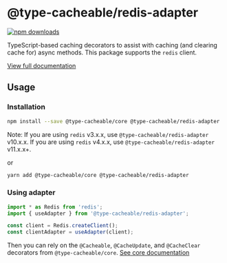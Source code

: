 # @type-cacheable/redis-adapter

[![npm downloads](https://img.shields.io/npm/dm/@type-cacheable/redis-adapter)](https://www.npmjs.com/package/@type-cacheable/redis-adapter)

TypeScript-based caching decorators to assist with caching (and clearing cache for) async methods. This package supports the `redis` client.

[View full documentation](https://github.com/joshuaslate/type-cacheable)

## Usage

### Installation

```bash
npm install --save @type-cacheable/core @type-cacheable/redis-adapter
```

Note: If you are using `redis` v3.x.x, use `@type-cacheable/redis-adapter` v10.x.x. If you are using `redis` v4.x.x, use `@type-cacheable/redis-adapter` v11.x.x+.

or

```bash
yarn add @type-cacheable/core @type-cacheable/redis-adapter
```

### Using adapter

```ts
import * as Redis from 'redis';
import { useAdapter } from '@type-cacheable/redis-adapter';

const client = Redis.createClient();
const clientAdapter = useAdapter(client);
```

Then you can rely on the `@Cacheable`, `@CacheUpdate`, and `@CacheClear` decorators from `@type-cacheable/core`. [See core documentation](https://github.com/joshuaslate/type-cacheable/tree/main/packages/core)
